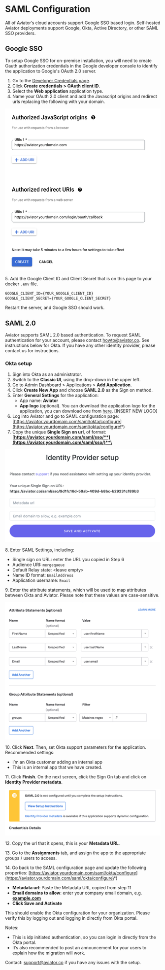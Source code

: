 # SAML Configuration

All of Aviator’s cloud accounts support Google SSO based login. Self-hosted Aviator deployments support Google, Okta, Active Directory, or other SAML SSO providers.

## Google SSO

To setup Google SSO for on-premise installation, you will need to create Oauth authorization credentials in the Google developer console to identify the application to Google's OAuth 2.0 server.

1. Go to the [Developer Credentials page](https://console.developers.google.com/apis/credentials).
2. Click **Create credentials > OAuth client ID**.
3. Select the **Web application** application type.
4. Name your OAuth 2.0 client and add the Javascript origins and redirect urls replacing the following with your domain.

![](<../.gitbook/assets/Screen Shot 2022-05-10 at 11.28.34 AM.png>)

5\. Add the Google Client ID and Client Secret that is on this page to your docker `.env`  file.

```shell
GOOGLE_CLIENT_ID={YOUR_GOOGLE_CLIENT_ID}
GOOGLE_CLIENT_SECRET={YOUR_GOOGLE_CLIENT_SECRET}
```

Restart the server, and Google SSO should work.

## SAML 2.0

Aviator supports SAML 2.0 based authentication. To request SAML authentication for your account, please contact [howto@aviator.co](mailto:howto@aviator.co). See instructions below for Okta. If you have any other identity provider, please contact us for instructions.

### Okta setup

1. Sign into Okta as an administrator.
2. Switch to the **Classic UI**, using the drop-down in the upper left.
3. Go to Admin Dashboard > Applications > **Add Application**.
4. Click **Create New App** and choose **SAML 2.0** as the Sign on method.
5. Enter **General Settings** for the application:
   * App name: **Aviator**
   * **App logo** (optional). You can download the application logo for the application, you can download one from [here](https://mergequeue.com/static/img/merge.png). \[INSERT NEW LOGO]
6. Log into Aviator and go to SAML configuration page: [https://aviator.yourdomain.com/saml/okta/configure](https://aviator.yourdomain.com/saml/okta/configure\*)
7. Copy the unique **Single Sign on url**, of format: [**https://aviator.yourdomain.com/saml/sso/**](https://aviator.yourdomain.com/saml/sso/)**\<sso-key>**

![](<../.gitbook/assets/Screen Shot 2022-05-10 at 11.54.40 AM.png>)

8\. Enter SAML Settings, including:

* Single sign on URL: enter the URL you copied in Step 6
* Audience URI: `mergequeue`
* Default Relay state: \<leave empty>
* Name ID format: `EmailAddress`
* Application username: `Email`

9\. Enter the attribute statements, which will be used to map attributes between Okta and Aviator. Please note that these values are case-sensitive.

![](<../.gitbook/assets/Screen Shot 2022-05-10 at 12.07.08 PM.png>)

10\. Click **Next**. Then, set Okta support parameters for the application. Recommended settings:

* I’m an Okta customer adding an internal app
* This is an internal app that we have created.

11\. Click **Finish**. On the next screen, click the Sign On tab and click on **Identity Provider metadata.**

![](<../.gitbook/assets/Screen Shot 2022-05-10 at 12.08.48 PM.png>)

12\. Copy the url that it opens, this is your **Metadata URL**.

13\. Go to the **Assignments** tab, and assign the app to the appropriate groups / users to access.

14\. Go back to the SAML configuration page and update the following properties: [https://aviator.yourdomain.com/saml/okta/configure](https://aviator.yourdomain.com/saml/okta/configure\*)

* **Metadata url**: Paste the Metadata URL copied from step 11
* **Email domains to allow**: enter your company email domain, e.g. [**example.com**](http://example.com)
* **Click Save and Activate**

This should enable the Okta configuration for your organization. Please verify this by logging out and logging in directly from Okta portal.

Notes:

* This is idp initiated authentication, so you can login in directly from the Okta portal.
* It’s also recommended to post an announcement for your users to explain how the migration will work.

Contact: [support@aviator.co](mailto:support@aviator.co) if you have any issues with the setup.

